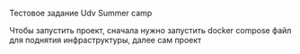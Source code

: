 Тестовое задание Udv Summer camp

Чтобы запустить проект, сначала нужно запустить docker compose файл для поднятия инфраструктуры, далее сам проект